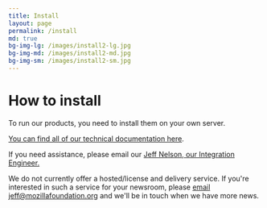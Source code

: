 ```yaml
---
title: Install
layout: page
permalink: /install
md: true
bg-img-lg: /images/install2-lg.jpg
bg-img-md: /images/install2-md.jpg
bg-img-sm: /images/install2-sm.jpg
---
```


# How to install

To run our products, you need to install them on your own server.

[You can find all of our technical documentation here](http://docs.coralproject.net).

If you need assistance, please email our [Jeff Nelson, our Integration Engineer.](mailto:jeff@mozillafoundation.org)

We do not currently offer a hosted/license and delivery service. If you're interested in such a service for your newsroom, please [email jeff@mozillafoundation.org](mailto:jeff@mozillafoundation.org) and we'll be in touch when we have more news.
